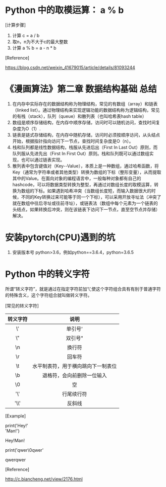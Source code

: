 # Python 中的取模运算： a % b
[计算步骤]
1. 计算 c = a / b
2. 取n，n为不大于c的最大整数
3. 计算 a % b = a - n * b

[Reference]

https://blog.csdn.net/weixin_41679015/article/details/81093244


# 《漫画算法》第二章 数据结构基础 总结
1. 在内存中实际存在的数据结构称为物理结构，常见的有数组（array）和链表（linked list）。通过物理结构来实现逻辑功能的数据结构称为逻辑结构，常见的有栈（stack），队列（queue）和散列表（也叫哈希表hash table）
2. 数组是顺序存储结构，在内存中顺序存储，访问时可以随机访问，查找时间复杂度为O（1）.
3. 链表是链式存储结构，在内存中随机存储，访问时必须按顺序访问，从头结点开始，根据指针指向访问下一节点，查找时间复杂度是O（n）。
4. 栈和队列都是线性数据结构，栈服从先进后出（First In Last Out）原则，而队列服从先进先出（First In First Out）原则。栈和队列既可以通过数组实现，也可以通过链表实现。
5. 散列表中包含键值对（Key--Value），本质上是一种数组，通过哈希函数，将Key（通常为字符串或者其他类型）转换为数组的下标（整形变量），从而提取其中的Value。在面向对象的编程语言中，一般每种对象都有自己的hashcode，可以将数据类型转换为整型，再通过对数组长度的取模运算，转换为数组的下标。如果遇到哈希冲突（当数组长度短，而输入数据很大的时候，不同的Key转换过来可能等于同一个下标），可以采用开放寻址法（冲突了就在数组中往后寻址或往前寻址），或链表法（数组中每个元素为一个链表的头结点，如果转换后冲突，则在该链表下访问下一节点，直至空节点并存储）解决。



# 安装pytorch(CPU)遇到的坑

1. 安装版本号 python>3.6，例如python==3.6.4，python=3.6.5


# Python 中的转义字符
所谓“转义字符”，就是通过在指定字符前加‘\’,使这个字符组合具有有别于普通字符的特殊含义，这个字符组合就叫做转义字符。

[常见的转义字符]

|转义字符|说明|
|:-:|:-:|
|\\'|单引号\'|
|\\"|双引号\"|
|\n|换行符|
|\r|回车符|
|\t|水平制表符，用于横向跳向下一制表位|
|\b|退格符，会向前删除一位输入|
|\0|空|
|'\\'|行尾续行符|
|'\\\\'|反斜线|


[Example]

print('Hey!'\
   'Man!')

Hey!Man!

print('qwer\0qwer'

qwerqwer

[Reference]

http://c.biancheng.net/view/2176.html
